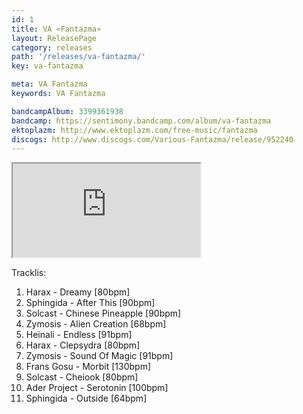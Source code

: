 ```yaml
---
id: 1
title: VA «Fantazma»
layout: ReleasePage
category: releases
path: '/releases/va-fantazma/'
key: va-fantazma

meta: VA Fantazma
keywords: VA Fantazma

bandcampAlbum: 3399361938
bandcamp: https://sentimony.bandcamp.com/album/va-fantazma
ektoplazm: http://www.ektoplazm.com/free-music/fantazma
discogs: http://www.discogs.com/Various-Fantazma/release/952240
---
```


<div class='youtube__wrapper'>
    <iframe class='youtube__iframe' src='https://www.youtube.com/embed/videoseries?list=PLp2GaPnw5O3Ngdrr8pc8W_jAk5PC_ie' allowfullscreen></iframe>
</div>

Tracklis:

01. Harax - Dreamy [80bpm]
02. Sphingida - After This [90bpm]
03. Solcast - Chinese Pineapple [90bpm]
04. Zymosis - Alien Creation [68bpm]
05. Heinali - Endless [91bpm]
06. Harax - Clepsydra [80bpm]
07. Zymosis - Sound Of Magic [91bpm]
08. Frans Gosu - Morbit [130bpm]
09. Solcast - Cheiook [80bpm]
10. Ader Project - Serotonin [100bpm]
11. Sphingida - Outside [64bpm]
